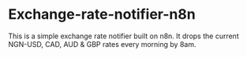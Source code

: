 # Exchange-rate-notifier-n8n
This is a simple exchange rate notifier built on n8n. It drops the current NGN-USD, CAD, AUD &amp; GBP rates every morning by 8am. 
